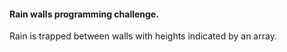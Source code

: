 #### Rain walls programming challenge.

Rain is trapped between walls with heights indicated by an array.
